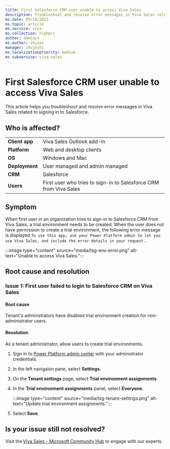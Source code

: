 ```yaml
---
title: First Salesforce CRM user unable to access Viva Sales
description: Troubleshoot and resolve error messages in Viva Sales related to signing in to Salesforce.
ms.date: 05/10/2023
ms.topic: article
ms.service: viva
ms.collection: highpri
author: sbmjais
ms.author: shjais
manager: shujoshi
ms.localizationpriority: medium
ms.subservice: viva-sales
---
```


# First Salesforce CRM user unable to access Viva Sales

This article helps you troubleshoot and resolve error messages in Viva Sales related to signing in to Salesforce.

## Who is affected?

|  |  |
|---------|---------|
|**Client app**     |  Viva Sales Outlook add-in        |
|**Platform**     | Web and desktop clients         |
|**OS**     | Windows and Mac         |
|**Deployment**     | User managed and admin managed       |
|**CRM**     | Salesforce        |
|**Users**     | First user who tries to sign-in to Salesforce CRM from Viva Sales   |

## Symptom

When first user in an organization tries to sign-in to Salesforce CRM from Viva Sales, a trial environment needs to be created. When the user does not have permission to create a trial environment, the following error message is displayed `To use this app, ask your Power Platform admin to let you use Viva Sales, and include the error details in your request.`.

:::image type="content" source="media/tsg-env-error.png" alt-text="Unable to access Viva Sales.":::

## Root cause and resolution

### Issue 1: First user failed to login to Salesforce CRM on Viva Sales

#### Root cause

Tenant's administrators have disabled trial environment creation for non-administrator users. 

#### Resolution

As a tenant administrator, allow users to create trial environments.

1. Sign in to [Power Platform admin center](https://admin.powerplatform.microsoft.com/) with your administrator credentials.

2. In the left navigaion pane, select **Settings**.

3. On the **Tenant settings** page, select **Trial environment assignments**.

4. In the **Trial environment assignments** panel, select **Everyone**.

    :::image type="content" source="media/tsg-tenant-settings.png" alt-text="Update trial environment assignments.":::

5. Select **Save**.

## Is your issue still not resolved?

Visit the [Viva Sales - Microsoft Community Hub](https://techcommunity.microsoft.com/t5/viva-sales/bd-p/VivaSales) to engage with our experts.
